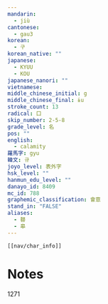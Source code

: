 ```yaml
---
mandarin:
  - jiù
cantonese:
  - gau3
korean:
  - 구
korean_native: ""
japanese:
  - KYUU
  - KOU
japanese_nanori: ""
vietnamese:
middle_chinese_initial: g
middle_chinese_final: ɨu
stroke_count: 13
radical: 口
skip_number: 2-5-8
grade_level: 名
pos: ""
english:
  - calamity
羅馬字: gyu
韓文: 규
joyo_level: 表外字
hsk_level: ""
hanmun_edu_level: ""
danayo_id: 8409
mc_id: 788
graphemic_classification: 會意
stand_in: "FALSE"
aliases:
  - 鼛
  - 皋
---
```

```meta-bind-embed
[[nav/char_info]]
```

# Notes
1271
